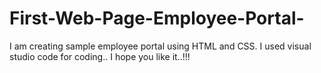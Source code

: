 # First-Web-Page-Employee-Portal-
I am creating sample employee portal using HTML and CSS. I used visual studio code for coding.. I hope you like it..!!!
